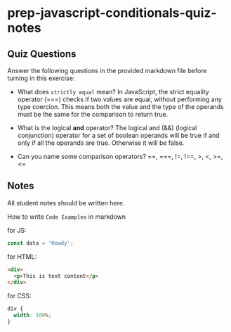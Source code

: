 # prep-javascript-conditionals-quiz-notes

## Quiz Questions

Answer the following questions in the provided markdown file before turning in this exercise:

- What does `strictly equal` mean?
  In JavaScript, the strict equality operator (===) checks if two values are equal, without performing any type coercion. This means both the value and the type of the operands must be the same for the comparison to return true.

- What is the logical **and** operator?
  The logical and (&&) (logical conjunction) operator for a set of boolean operands will be true if and only if all the operands are true. Otherwise it will be false.

- Can you name some comparison operators?
  ==, ===, !=, !==, >, <, >=, <=

## Notes

All student notes should be written here.

How to write `Code Examples` in markdown

for JS:

```javascript
const data = 'Howdy';
```

for HTML:

```html
<div>
  <p>This is text content</p>
</div>
```

for CSS:

```css
div {
  width: 100%;
}
```
